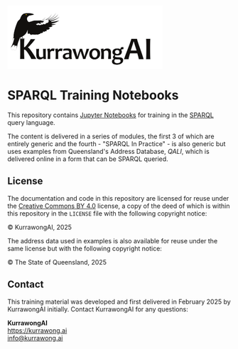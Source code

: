 ![](images/KurrawongAI_350.png)

# SPARQL Training Notebooks

This repository contains [Jupyter Notebooks]() for training in the [SPARQL]() query language.

The content is delivered in a series of modules, the first 3 of which are entirely generic and the fourth - "SPARQL In Practice" - is also generic but uses examples from Queensland's Address Database, _QALI_, which is delivered online in a form that can be SPARQL queried.

## License

The documentation and code in this repository are licensed for reuse under the [Creative Commons BY 4.0]() license, a copy of the deed of which is within this repository in the `LICENSE` file with the following copyright notice:

&copy; KurrawongAI, 2025

The address data used in examples is also available for reuse under the same license but with the following copyright notice:

&copy; The State of Queensland, 2025

## Contact

This training material was developed and first delivered in February 2025 by KurrawongAI initially. Contact KurrawongAI for any questions:

**KurrawongAI**  
<https://kurrawong.ai>  
<info@kurrawong.ai>  
